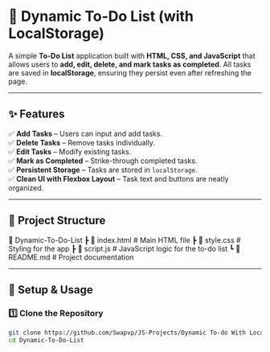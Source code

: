 # 📝 Dynamic To-Do List (with LocalStorage)

A simple **To-Do List** application built with **HTML, CSS, and JavaScript** that allows users to **add, edit, delete, and mark tasks as completed**. All tasks are saved in **localStorage**, ensuring they persist even after refreshing the page.

---

## ✨ Features

✅ **Add Tasks** – Users can input and add tasks.  
✅ **Delete Tasks** – Remove tasks individually.  
✅ **Edit Tasks** – Modify existing tasks.  
✅ **Mark as Completed** – Strike-through completed tasks.  
✅ **Persistent Storage** – Tasks are stored in `localStorage`.  
✅ **Clean UI with Flexbox Layout** – Task text and buttons are neatly organized.

---

## 📂 Project Structure

📁 Dynamic-To-Do-List ┣ 📜 index.html # Main HTML file ┣ 📜 style.css # Styling for the app ┣ 📜 script.js # JavaScript logic for the to-do list ┗ 📜 README.md # Project documentation

---

## 🚀 Setup & Usage

### **1️⃣ Clone the Repository**

```sh
git clone https://github.com/Swapvp/JS-Projects/Dynamic To-do With Localstorage.git
cd Dynamic-To-Do-List
```
